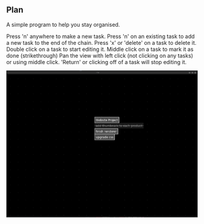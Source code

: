 ## Plan

A simple program to help you stay organised.

Press 'n' anywhere to make a new task.
Press 'n' on an existing task to add a new task to the end of the chain.
Press 'x' or 'delete' on a task to delete it.
Double click on a task to start editing it.
Middle click on a task to mark it as done (strikethrough)
Pan the view with left click (not clicking on any tasks) or using middle click.
'Return' or clicking off of a task will stop editing it.

![Screenshot](1571498185.png)